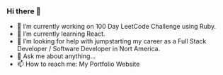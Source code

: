 ### Hi there 👋

- 🔭 I’m currently working on 100 Day LeetCode Challenge using Ruby.
- 🌱 I’m currently learning React.
- 🤔 I’m looking for help with jumpstarting my career as a Full Stack Developer / Software Developer in Nort America.
- 💬 Ask me about anything...
- 📫 How to reach me: <a style="text-decoration: none" href="https://www.arstanbekzholochu.com/" target="_blank" rel="noopener noreferrer"> My Portfolio Website </a>

